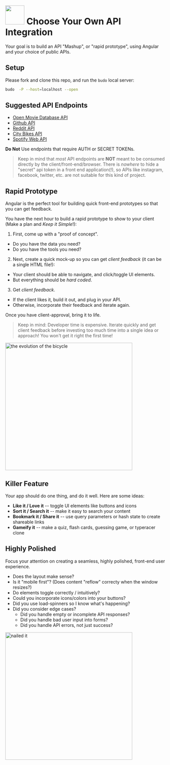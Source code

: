 # <img src="https://cloud.githubusercontent.com/assets/7833470/10423298/ea833a68-7079-11e5-84f8-0a925ab96893.png" width="60"> Choose Your Own API Integration

Your goal is to build an API "Mashup", or "rapid prototype", using Angular and your choice of public APIs.

## Setup

Please fork and clone this repo, and run the `budo` local server:
```bash
budo  -P --host=localhost --open
```

## Suggested API Endpoints

* [Open Movie Database API](http://www.omdbapi.com)
* [Github API](https://developer.github.com/v3/)
* [Reddit API](https://www.reddit.com/dev/api)
* [City Bikes API](http://api.citybik.es/v2/)
* [Spotify Web API](https://developer.spotify.com/web-api/)

**Do Not** Use endpoints that require AUTH or SECRET TOKENs.

> Keep in mind that *most* API endpoints are **NOT** meant to be consumed directly by the client/front-end/browser. There is *nowhere* to hide a "secret" api token in a front end application(!), so APIs like instagram, facebook, twitter, etc. are not suitable for this kind of project.

## Rapid Prototype
Angular is the perfect tool for building quick front-end prototypes so that you can get feedback.

You have the next hour to build a rapid prototype to show to your client (Make a plan and *Keep it Simple*!):

1. First, come up with a "proof of concept".
  - Do you have the data you need?
  - Do you have the tools you need?
2. Next, create a quick mock-up so you can get *client feedback* (it can be a single HTML file!):
  - Your client should be able to navigate, and click/toggle UI elements.
  - But everything should be *hard coded*.
3. Get *client feedback*.
  - If the client likes it, build it out, and plug in your API.
  - Otherwise, incorporate their feedback and iterate again.

Once you have client-approval, bring it to life.

> Keep in mind: Developer time is expensive. Iterate quickly and get client feedback before investing too much time into a single idea or approach! You won't get it right the first time!

<img width="400" src="https://media.giphy.com/media/JJt9Kx3lVCMlG/giphy.gif" title="the evolution of the bicycle">

## Killer Feature
Your app should do one thing, and do it well. Here are some ideas:

* **Like it / Love it** -- toggle UI elements like buttons and icons
* **Sort it / Search it** -- make it easy to search your content
* **Bookmark it / Share it** -- use query parameters or hash state to create shareable links
* **Gameify it** -- make a quiz, flash cards, guessing game, or typeracer clone

## Highly Polished
Focus your attention on creating a seamless, highly polished, front-end user experience.

* Does the layout make sense?
* Is it "mobile first"? (Does content "reflow" correcty when the window resizes?)
* Do elements toggle correctly / intuitively?
* Could you incorporate icons/colors into your buttons?
* Did you use load-spinners so I know what's happening?
* Did you consider edge cases?
    * Did you handle empty or incomplete API responses?
    * Did you handle bad user input into forms?
    * Did you handle API errors, not just success?


<img width="400" src="https://media.giphy.com/media/d1vaWA1lsbIdy/giphy.gif" title="nailed it">
